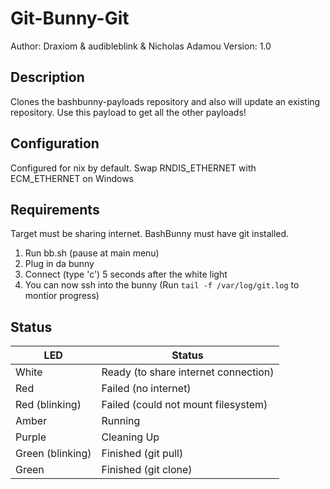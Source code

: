 # Git-Bunny-Git

Author: Draxiom & audibleblink & Nicholas Adamou
Version: 1.0

## Description

Clones the bashbunny-payloads repository and also will update an existing repository. Use this payload to get all the other payloads!

## Configuration

Configured for nix by default. Swap RNDIS_ETHERNET with ECM_ETHERNET on Windows

## Requirements

Target must be sharing internet. BashBunny must have git installed.

 1. Run bb.sh (pause at main menu)
 2. Plug in da bunny
 3. Connect (type 'c') 5 seconds after the white light
 4. You can now ssh into the bunny (Run `tail -f /var/log/git.log` to montior progress)

## Status

| LED              | Status                                |
| ---------------- | ------------------------------------- |
| White            | Ready (to share internet connection)  |
| Red              | Failed (no internet)                  |
| Red (blinking)   | Failed (could not mount filesystem)   |
| Amber            | Running                               |
| Purple           | Cleaning Up                           |
| Green (blinking) | Finished (git pull)                   |
| Green            | Finished (git clone)                  |
